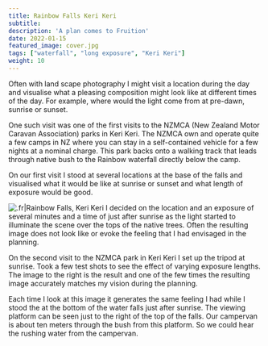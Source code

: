 ```yaml
---
title: Rainbow Falls Keri Keri
subtitle: 
description: 'A plan comes to Fruition'
date: 2022-01-15
featured_image: cover.jpg
tags: ["waterfall", "long exposure", "Keri Keri"]
weight: 10
---
```


Often with land scape photography I might visit a location during the day and visualise what a pleasing composition might look like at different times of the day. For example, where would the light come from at pre-dawn, sunrise or sunset.   

One such visit was one of the first visits to the NZMCA (New Zealand Motor Caravan Association) parks in Keri Keri.
The NZMCA own and operate quite a few camps in NZ where you can stay in a self-contained vehicle for a few nights at a nominal charge. This park backs onto a walking track that leads through native bush to the Rainbow waterfall directly below the camp.  

On our first visit I stood at several locations at the base of the falls and visualised what it would be like at sunrise or sunset and what length of exposure would be good.  


![.fr|Rainbow Falls, Keri Keri](cover.jpg)
I decided on the location and an exposure of several minutes and a time of just after sunrise as the light started to illuminate the scene over the tops of the native trees. 
Often the resulting image does not look like or evoke the feeling that I had envisaged in the planning.

On the second visit to the NZMCA park in Keri Keri I set up the tripod at sunrise.  Took a few test shots to see the effect of varying exposure lengths.
The image to the right is the result and one of the few times the resulting image accurately matches my vision during the planning.  

Each time I look at this image it generates the same feeling I had while I stood the at the bottom of the water falls just after sunrise.  The viewing platform can be seen just to the right of the top of the falls.  Our campervan is about ten meters through the bush from this platform.  So we could hear the rushing water from the campervan.











